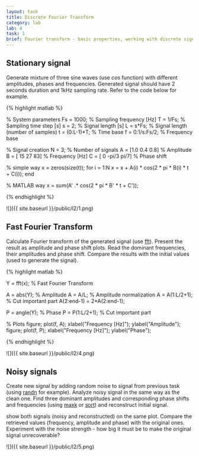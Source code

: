 ```yaml
---
layout: task
title: Discrete Fourier Transform
category: lab
lab: 4
task: 1
brief: Fourier transform - basic properties, working with discrete signals.
---
```


## Stationary signal

Generate mixture of three sine waves (use _cos_ function) with different amplitudes, phases and frequencies. Generated signal should have 2 seconds duration and 1kHz sampling rate. Refer to the code below for example.

{% highlight matlab %}

% System parameters
Fs = 1000;       % Sampling frequency [Hz]
T = 1/Fs;        % Sampling time step [s]
s = 2;           % Signal length [s]
L = s*Fs;        % Signal length (number of samples)
t = (0:L-1)*T;   % Time base
f = 0:1/s:Fs/2;  % Frequency base


% Signal creation
N = 3;               % Number of signals
A = [1.0   0.4  0.8] % Amplitude
B = [ 15    27   83] % Frequency [Hz]
C = [  0 -pi/3 pi/7] % Phase shift

% simple way
x = zeros(size(t));
for i = 1:N
  x = x + A(i) * cos(2 * pi * B(i) * t + C(i));
end

% MATLAB way
x = sum(A' .* cos(2 * pi * B' * t + C'));

{% endhighlight %}

![]({{ site.baseurl }}/public/l2/1.png)

## Fast Fourier Transform

Calculate Fourier transform of the generated signal (use [fft](https://www.mathworks.com/help/matlab/ref/fft.html)). Present the result as amplitude and phase shift plots. Read the dominant frequencies, their amplitudes and phase shift. Compare the results with the initial values (used to generate the signal).


{% highlight matlab %}

Y = fft(x);     % Fast Fourier Transform

A = abs(Y);     % Amplitude
A = A/L;        % Amplitude normalization
A = A(1:L/2+1); % Cut important part 
A(2:end-1) = 2*A(2:end-1);

P = angle(Y);   % Phase
P = P(1:L/2+1); % Cut important part

% Plots
figure;
plot(f, A);
xlabel("Frequency [Hz]");
ylabel("Amplitude");
figure;
plot(f, P);
xlabel("Frequency [Hz]");
ylabel("Phase");

{% endhighlight %}

![]({{ site.baseurl }}/public/l2/4.png)


## Noisy signals

Create new signal by adding random noise to signal from previous task (using [randn](https://www.mathworks.com/help/matlab/ref/randn.html) for example). Analyze noisy signal in the same way as the clean one. Find three dominant amplitudes and corresponding phase shifts and frequencies (using [maxk](https://www.mathworks.com/help/matlab/ref/maxk.html) or [sort](https://www.mathworks.com/help/matlab/ref/sort.html)) and reconstruct initial signal.

show both signals (noisy and reconstructed) on the same plot. Compare the retrieved values (frequency, amplitude and phase) with the original ones. Experiment with the noise strength - how big it must be to make the original signal unrecoverable?

![]({{ site.baseurl }}/public/l2/5.png)
